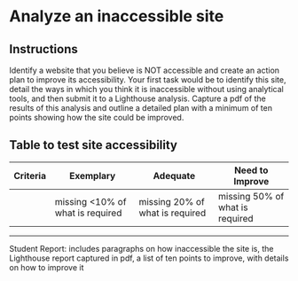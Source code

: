 # Analyze an inaccessible site

## Instructions

Identify a website that you believe is NOT accessible and create an action plan to improve its accessibility.
Your first task would be to identify this site, detail the ways in which you think it is inaccessible without using analytical tools, and then submit it to a Lighthouse analysis. Capture a pdf of the results of this analysis and outline a detailed plan with a minimum of ten points showing how the site could be improved.

## Table to test site accessibility

| Criteria | Exemplary | Adequate | Need to Improve |
|----------|-----------|----------|----------------|
|          | missing <10% of what is required | missing 20% of what is required | missing 50% of what is required |

----
Student Report: includes paragraphs on how inaccessible the site is, the Lighthouse report captured in pdf, a list of ten points to improve, with details on how to improve it
